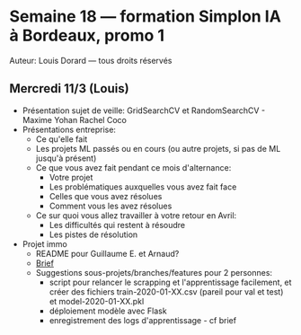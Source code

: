 # Semaine 18 — formation Simplon IA à Bordeaux, promo 1

Auteur: Louis Dorard — tous droits réservés

## Mercredi 11/3 (Louis)

* Présentation sujet de veille: GridSearchCV et RandomSearchCV - Maxime Yohan Rachel Coco
* Présentations entreprise:
   * Ce qu'elle fait
   * Les projets ML passés ou en cours (ou autre projets, si pas de ML jusqu'à présent)
   * Ce que vous avez fait pendant ce mois d'alternance: 
      * Votre projet
      * Les problématiques auxquelles vous avez fait face
      * Celles que vous avez résolues
      * Comment vous les avez résolues
   * Ce sur quoi vous allez travailler à votre retour en Avril:
      * Les difficultés qui restent à résoudre
      * Les pistes de résolution
* Projet immo
  * README pour Guillaume E. et Arnaud?
  * [Brief](https://gist.github.com/louisdorard/88e09b8fdc4be81c27cde6e1b9bb9f61)
  * Suggestions sous-projets/branches/features pour 2 personnes:
    * script pour relancer le scrapping et l'apprentissage facilement, et créer des fichiers train-2020-01-XX.csv (pareil pour val et test) et model-2020-01-XX.pkl
    * déploiement modèle avec Flask
    * enregistrement des logs d'apprentissage - cf brief
